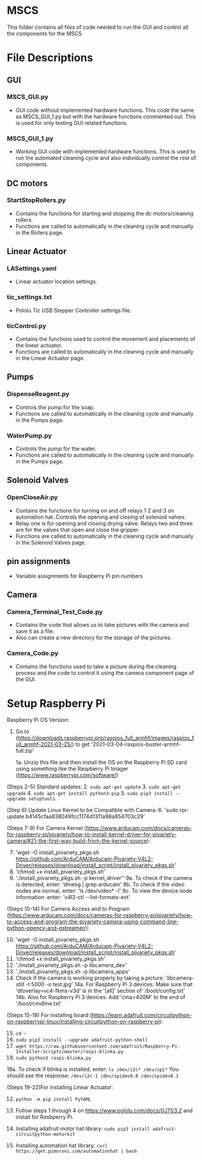 # MSCS

This folder contains all files of code needed to run the GUI and control all the components for the MSCS 

# File Descriptions

## GUI
 ### MSCS_GUI.py
 - GUI code without implemented hardware functions. This code the same as MSCS_GUI_1.py but with the hardware functions commented out. This is used for only testing  GUI related functions.
 ### MSCS_GUI_1.py
 - Working GUI code with implemented hardware functions. This is used to run the automated cleaning cycle and also individually control the rest of components. 


## DC motors
 ### StartStopRollers.py
 - Contains the functions for starting and stopping the dc motors/cleaning rollers. 
 - Functions are called to automatically in the cleaning cycle and manually in the Rollers page. 
 
 
## Linear Actuator 
 ### LASettings.yaml
 - Linear actuator location settings.
 ### tic_settings.txt
 - Pololu Tic USB Stepper Controller settings file.
 ### ticControl.py
 - Contains the functions used to control the movement and placements of the linear actuator.
 - Functions are called to automatically in the cleaning cycle and manually in the Linear Actuator page.


## Pumps
 ### DispenseReagent.py
 - Controls the pump for the soap. 
 - Functions are called to automatically in the cleaning cycle and manually in the Pumps page. 
 ### WaterPump.py
 -  Controls the pump for the water. 
 -  Functions are called to automatically in the cleaning cycle and manually in the Pumps page.


## Solenoid Valves
 ### OpenCloseAir.py
 - Contains the functions for turning on and off relays 1 2 and 3 on automation hat. Controls the opening and closing of solenoid valves. 
 - Relay one is for opening and closing drying valve. Relays two and three are for the valves that open and close the gripper. 
 - Functions are called to automatically in the cleaning cycle and manually in the Solenoid Valves page.
 
 
## pin assignments
 - Variable assignments for Raspberry Pi pin numbers
 
 
## Camera
 ### Camera_Terminal_Test_Code.py
 - Contains the code that allows us to take pictures with the camera and save it as a file.
 - Also can create a new directory for the storage of the pictures.
 ### Camera_Code.py
 - Contains the functions used to take a picture during the cleaning process and the code to control it using the camera component page of the GUI.
 
 
# Setup Raspberry Pi
Raspberry Pi OS Version:
1. Go to (https://downloads.raspberrypi.org/raspios_full_armhf/images/raspios_full_armhf-2021-03-25/) to get '2021-03-04-raspios-buster-armhf-full.zip' 
   
   1a. Unzip this file and then install the OS on the Raspberry Pi SD card using something like the Raspberry Pi Imager (https://www.raspberrypi.com/software/)

(Steps 2-5) Standard updates: 
2. `sudo apt-get update`
3. `sudo apt-get upgrade` 
4. `sudo apt-get install python3-pip`
5. `sudo pip3 install --upgrade setuptools`

(Step 6) Update Linux Kernel to be Compatible with Camera:
6. 'sudo rpi-update b4145cfaa838049fcc1174d1311a98a854703c29'

(Steps 7-9) For Camera Kernel (https://www.arducam.com/docs/cameras-for-raspberry-pi/pivariety/how-to-install-kernel-driver-for-pivariety-camera/#21-the-first-way-build-from-the-kernel-source):

7. 'wget -O install_pivariety_pkgs.sh https://github.com/ArduCAM/Arducam-Pivariety-V4L2-Driver/releases/download/install_script/install_pivariety_pkgs.sh'
8. 'chmod +x install_pivariety_pkgs.sh'
9. './install_pivariety_pkgs.sh -p kernel_driver''
   9a. To check if the camera is detected, enter: 'dmesg | grep arducam'
   9b. To check if the video nodes are normal, enter: 'ls /dev/video* -l'
   9c. To view the device node information: enter: 'v4l2-ctl --list-formats-ext'

(Steps 10-14) For Camera Access and to Program (https://www.arducam.com/docs/cameras-for-raspberry-pi/pivariety/how-to-access-and-program-the-pivariety-camera-using-command-line-python-opencv-and-gstreamer/):

10. 'wget -O install_pivariety_pkgs.sh https://github.com/ArduCAM/Arducam-Pivariety-V4L2-Driver/releases/download/install_script/install_pivariety_pkgs.sh'
11. 'chmod +x install_pivariety_pkgs.sh'
12. './install_pivariety_pkgs.sh -p libcamera_dev'
13. './install_pivariety_pkgs.sh -p libcamera_apps'
14. Check if the camera is working properly by taking a picture: 'libcamera-still -t 5000 -o test.jpg'
   14a. For Raspberry Pi 3 devices: Make sure that 'dtoverlay=vc4-fkms-v3d' is in the '[all]' section of '/boot/config.txt'
   14b. Also for Raspberry Pi 3 devices: Add 'cma=400M' to the end of '/boot/cmdline.txt'

(Steps 15-18) For installing board (https://learn.adafruit.com/circuitpython-on-raspberrypi-linux/installing-circuitpython-on-raspberry-pi):

15. `cd ~`
16. `sudo pip3 install --upgrade adafruit-python-shell`
17. `wget https://raw.githubusercontent.com/adafruit/Raspberry-Pi-Installer-Scripts/master/raspi-blinka.py`
18. `sudo python3 raspi-blinka.py`

   18a. To check if blinka is installed, enter: `ls /dev/i2c* /dev/spi*`
       You should see the response: 
       `/dev/i2c-1 /dev/spidev0.0 /dev/spidev0.1`

(Steps 19-22)For installing Linear Actuator: 

12. `python -m pip install PyYAML`
20. Follow steps 1 through 4 on https://www.pololu.com/docs/0J71/3.2 and install for Rasbperry Pi.

21. Installing adafruit motor hat library: `sudo pip3 install adafruit-circuitpython-motorkit`
22. Installing automation hat library: `curl https://get.pimoroni.com/automationhat | bash`
